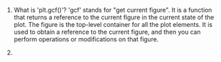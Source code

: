 1. What is 'plt.gcf()'?
    'gcf' stands for "get current figure". It is a function that returns a reference to the current figure in the current state of the plot. The figure is the top-level container for all the plot elements. 
    It is used to obtain a reference to the current figure, and then you can perform operations or modifications on that figure.

2. 